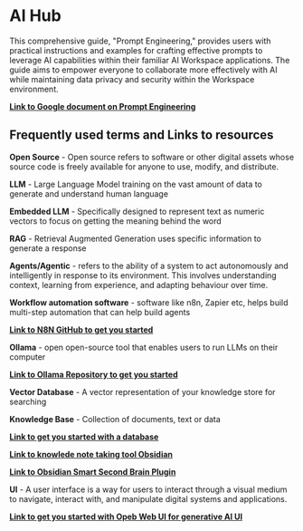 # AI Hub

This comprehensive guide, "Prompt Engineering," provides users with practical instructions and examples for crafting effective prompts to leverage AI capabilities within their familiar AI Workspace applications. The guide aims to empower everyone to collaborate more effectively with AI while maintaining data privacy and security within the Workspace environment.

[**Link to Google document on Prompt Engineering**](https://github.com/bresciacolloquium/ai-learning-hub/blob/main/22365_3_Prompt%20Engineering_v7.pdf)

## **Frequently used terms and Links to resources**

**Open Source** - Open source refers to software or other digital assets whose source code is freely available for anyone to use, modify, and distribute.

**LLM** - Large Language Model training on the vast amount of data to generate and understand human language

**Embedded LLM** - Specifically designed to represent text as numeric vectors to focus on getting the meaning behind the word

**RAG** - Retrieval Augmented Generation uses specific information to generate a response

**Agents/Agentic** - refers to the ability of a system to act autonomously and intelligently in response to its environment. This involves understanding context, learning from experience, and adapting behaviour over time.

**Workflow automation software** - software like n8n, Zapier etc, helps build multi-step automation that can help build agents

[**Link to N8N GitHub to get you started**](https://github.com/n8n-io)

**Ollama** - open open-source tool that enables users to run LLMs on their computer

[**Link to Ollama Repository to get you started**](https://github.com/ollama/ollama)

**Vector Database** - A vector representation of your knowledge store for searching

**Knowledge Base** - Collection of documents, text or data

[**Link to get you started with a database**](https://github.com/supabase/supabase)

[**Link to knowlede note taking tool Obsidian**](https://obsidian.md/)

[**Link to Obsidian Smart Second Brain Plugin**](https://github.com/your-papa/obsidian-Smart2Brain)

**UI** - A user interface is a way for users to interact through a visual medium to navigate, interact with, and manipulate digital systems and applications.

[**Link to get you started with Opeb Web UI for generative AI UI**](https://github.com/open-webui/open-webui)
